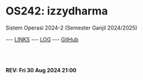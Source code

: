 ---
---

# OS242: izzydharma

Sistem Operasi 2024-2 (Semester Ganjil 2024/2025)

--- [LINKS](links.md/) --- [LOG](TXT/mylog.txt) --- [GitHub](https://github.com/izzydharma/os242)


```

```

<br><b>
#### REV: Fri 30 Aug 2024 21:00
<br>
